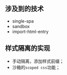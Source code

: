 ## 涉及到的技术

- single-spa
- sandbox
- import-html-entry

## 样式隔离的实现

- 手动隔离，添加样式前缀；
- 沙箱的`scoped css`功能；
